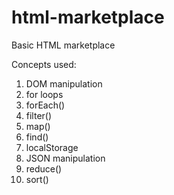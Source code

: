 # html-marketplace
Basic HTML marketplace

Concepts used:

1. DOM manipulation
2. for loops
3. forEach()
4. filter()
5. map()
6. find()
7. localStorage
8. JSON manipulation
9. reduce()
10. sort()